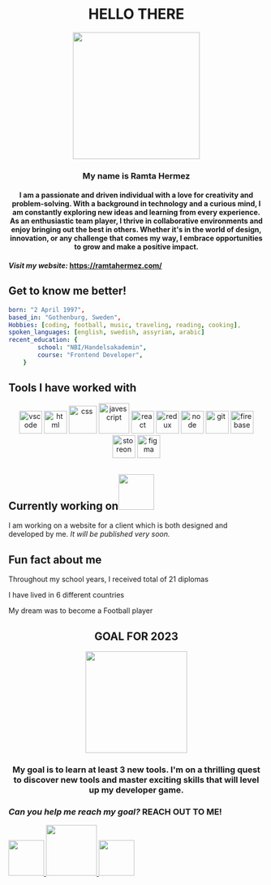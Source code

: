 <div id="header" align="center">
    <h1>HELLO THERE</h1>
  <img src="https://github.com/RHermez10/RHermez10/assets/91664648/9d94d5cd-cf55-4b34-9b5a-806b38b6cb5a" width="250"/>
  <h3>My name is Ramta Hermez </h3>
  <h4>I am a passionate and driven individual with a love for creativity and problem-solving.
    With a background in technology and a curious mind, I am constantly exploring new ideas and learning from every experience. As an enthusiastic team player, I thrive in collaborative environments and enjoy bringing out the best in others. Whether it's in the world of design, innovation, or any challenge that comes my way, I embrace opportunities to grow and make a positive impact. </h4> 
</div>

  #### _Visit my website:_  https://ramtahermez.com/

## Get to know me better!
```yaml
born: "2 April 1997",
based_in: "Gothenburg, Sweden",
Hobbies: [coding, football, music, traveling, reading, cooking],
spoken_languages: [english, swedish, assyrian, arabic]
recent_education: {
        school: "NBI/Handelsakademin",
        course: "Frontend Developer",
    }
```
  
## Tools I have worked with
<p align="center">
<img src="https://cdn.jsdelivr.net/gh/devicons/devicon/icons/vscode/vscode-original.svg" alt="vscode" width="45" height="45"/>
      <img src="https://cdn-icons-png.flaticon.com/512/732/732212.png" alt="html" width="45" height="45"/>
  <img src="https://img-resize-cdn.joshmartin.ch/768x0%2Cc3537b9f46b5f6055fbc8b4cd03b6b2cc63fc2eefd3d8cd9f0c9f99a5933e496/https://joshmartin.ch/app/uploads/2017/10/css3.svg" alt="css" width="55" height="55"/>
   <img src="https://pluralsight2.imgix.net/paths/images/javascript-542e10ea6e.png" alt="javescript" width="60" height="60"/>
<img src="https://upload.wikimedia.org/wikipedia/commons/thumb/a/a7/React-icon.svg/1150px-React-icon.svg.png" alt="react" width="45" height="45"/>
<img src="https://bendyworks.com/assets/images/blog/2020-05-04-ionic-react-and-redux-74ed1080.png" alt="redux" width="45" height="45"/>
  <img src="https://images.g2crowd.com/uploads/product/image/large_detail/large_detail_f0b606abb6d19089febc9faeeba5bc05/nodejs-development-services.png" alt="node" width="45" height="45" />
      <img src="https://git-scm.com/images/logos/downloads/Git-Icon-1788C.png" alt="git" width="45" height="45"/>
            <img src="https://miro.medium.com/v2/resize:fit:300/1*R4c8lHBHuH5qyqOtZb3h-w.png" alt="firebase" width="45" height="45"/>
             <img src="https://avatars.githubusercontent.com/u/50117058?s=280&v=4" alt="storeon" width="45" height="45"/>
              <img src="https://cdn2.downdetector.com/static/uploads/logo/figma2.png" alt="figma" width="45" height="45"/>


</p>


<div>
    <h2>Currently working on<img src="https://github.com/RHermez10/RHermez10/assets/91664648/a28786a3-2b8a-466b-b4b7-d4a0d5676cc6" width="70"/> </h3> 
</div>

I am working on a website for a client which is both designed and developed by me. _It will be published very soon._ 

## Fun fact about me

Throughout my school years, I received total of 21 diplomas

I have lived in 6 different countries 

My dream was to become a Football player 

<div align="center">
    <h2>GOAL FOR 2023</h1>
  <img src="https://github.com/RHermez10/RHermez10/assets/91664648/ae198b42-2101-44b4-b498-0f63e933baae" width="200"/>
  <h3>My goal is to learn at least 3 new tools. I'm on a thrilling quest to discover new tools and master exciting skills that will level up my developer game.</h4>

</div>

###  _Can you help me reach my goal?_ REACH OUT TO ME! 

<a href="https://www.instagram.com/ramtahermez/" target="_blank">
  <img height="70" src="https://upload.wikimedia.org/wikipedia/commons/thumb/5/58/Instagram-Icon.png/800px-Instagram-Icon.png"/>
</a>
<a href="https://www.linkedin.com/in/ramta-napoleon-hermez-28738b239/" target="_blank">
  <img height="100" src="https://static.vecteezy.com/system/resources/previews/018/930/587/original/linkedin-logo-linkedin-icon-transparent-free-png.png"/>
</a>
<a href="mailto:ramta97@hotmail.com">
  <img height="70" src="https://upload.wikimedia.org/wikipedia/commons/thumb/d/df/Microsoft_Office_Outlook_%282018%E2%80%93present%29.svg/1200px-Microsoft_Office_Outlook_%282018%E2%80%93present%29.svg.png"/>
</a>


